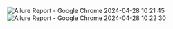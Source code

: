 ![Allure Report - Google Chrome 2024-04-28 10 21 45](https://github.com/KsuxaPoshekhova/Patterns1/assets/147479684/e31d69ae-37b6-44cb-bf31-daadd764fea4)
![Allure Report - Google Chrome 2024-04-28 10 22 30](https://github.com/KsuxaPoshekhova/Patterns1/assets/147479684/8776f033-1f9a-45da-b1fa-a24e0d7a74cb)
